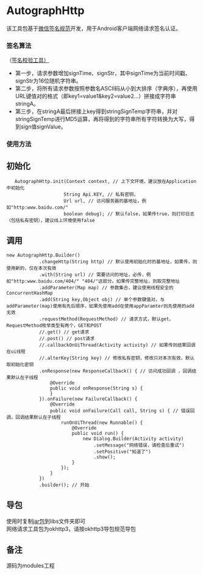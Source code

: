 # AutographHttp

该工具包基于[微信签名规范](https://pay.weixin.qq.com/wiki/doc/api/jsapi.php?chapter=4_3)开发，用于Android客户端网络请求签名认证。 <br>

### 签名算法
（[签名校验工具）](https://pay.weixin.qq.com/wiki/doc/api/jsapi.php?chapter=20_1)<br>


- 第一步，请求参数增加signTime、signStr，其中signTime为当前时间戳、signStr为16位随机字符串。<br>
- 第二步，将所有请求参数按照参数名ASCII码从小到大排序（字典序），再使用URL键值对的格式（即key1=value1&key2=value2…）拼接成字符串stringA。<br>
- 第三步，在stringA最后拼接上key得到stringSignTemp字符串，并对stringSignTemp进行MD5运算，再将得到的字符串所有字符转换为大写，得到sign值signValue。<br>

### 使用方法

## 初始化
	   AutographHttp.init(Context context, // 上下文环境，建议放在Application中初始化
						 String Api.KEY, // 私有密钥，
						 Url url, // 访问服务器的基地址，例如"http:www.baidu.com/"
						 boolean debug); // 默认false，如果传true，则打印日志（包括私有密钥），建议线上环境使用false

## 调用
	new AutographHttp.Builder()
				.changeHttp(String http) // 默认使用初始化时的基地址，如果传，则使用新的，仅在本次有效
                .with(String url) // 需要访问的地址，必传，例如"http:www.baidu.com/404/" "404/"这部分。如果传完整地址，则取完整地址
                .addParameter(Map map) // 参数集合，建议使用线程安全的ConcurrentHashMap 
				.add(String key,Object obj) // 单个参数键值对，与addParameter(map)使用有先后顺序，如果先使用add在使用appParamter则先使用的add无效
                .requestMethod(RequestMethod) // 请求方式，默认get，RequestMethod枚举类型有两个，GET和POST
				//.get() // get请求
				//.post() // post请求
				//.callbackOnUiThread(Activity activity) // 如果传则结果回调在ui线程
				//.alterKey(String key) // 修改私有密钥，修改只对本次有效，默认取初始化密钥
                .onResponse(new ResponseCallback() { // 访问成功回调 ，回调结果默认在子线程
                    @Override
                    public void onResponse(String s) {
                    }
                }).onFailure(new FailureCallback() {
            		@Override
            		public void onFailure(Call call, String s) { // 错误回调，回调结果默认在子线程
                		runOnUiThread(new Runnable() {
                   			@Override
                    		public void run() {
                       			new Dialog.Builder(Activity activity)
                                	.setMessage("网络错误，请检查后重试")
                                	.setPositive("知道了")
                                	.show();
                   			}
                		});
            		}
        		})
				.builder(); // 开始


## 导包
使用时复制[jar包](https://github.com/TyrionWang/autographHttp/raw/master/AutographHttp.jar)到libs文件夹即可<br>
网络请求工具包为okhttp3，请按okhttp3导包规范导包

## 备注
源码为modules工程
